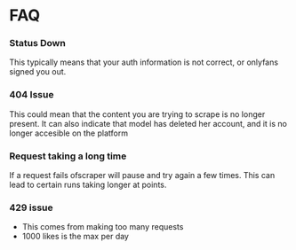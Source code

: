 # FAQ

###

### Status Down

This typically means that your auth information is not correct, or onlyfans signed you out.

### 404 Issue

This could mean that the content you are trying to scrape is no longer present. It can also indicate that model has deleted her account, and it is no longer accesible on the platform

### Request taking a long time

If a request fails ofscraper will pause and try again a few times. This can lead to certain runs taking longer at points.

### 429 issue

* This comes from making too many requests
* 1000 likes is the max per day
